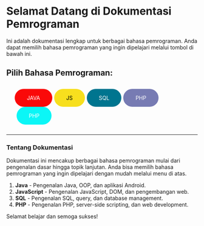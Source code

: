 # Selamat Datang di Dokumentasi Pemrograman

Ini adalah dokumentasi lengkap untuk berbagai bahasa pemrograman. Anda dapat memilih bahasa pemrograman yang ingin dipelajari melalui tombol di bawah ini.

## Pilih Bahasa Pemrograman:

<div style="text-align: center; padding:12px; margin-left:10px; display: flex; flex-wrap: wrap; justify-content: left; gap: 0px; ">
    <!-- Tombol untuk Java -->
    <a href="belajar-java/index.md" style="background-color:rgb(250, 9, 9); color: white; padding: 15px 32px; text-align: center; text-decoration: none; border-radius: 50px;">
        JAVA
    </a>
    <br>
    <!-- Tombol untuk JavaScript -->
    <a href="belajar-javascript/index.md" style="background-color: #f7df1e; color: black; padding: 15px 32px; text-align: center; text-decoration: none; border-radius: 50px; margin-left: 5px;">
        JS
    </a>
    <br>
    <!-- Tombol untuk SQL -->
    <a href="belajar-sql/index.md" style="background-color: #00758f; color: white; padding: 15px 32px; text-align: center; text-decoration: none; border-radius: 50px; margin-left: 5px;">
        SQL
    </a>
    <br>
    <!-- Tombol untuk PHP -->
    <a href="belajar-php/index.md" style="background-color: #777bb3; color: white; padding: 15px 32px; text-align: center; text-decoration: none; border-radius: 50px; margin-left: 5px;">
        PHP
    </a>
    <br>
    <!-- Tombol untuk PHP -->
    <a href="belajar-kotlin/index.md" style="background-color:rgb(11, 246, 246); color: white; padding: 15px 32px; text-align: center; text-decoration: none; border-radius: 50px; margin-left: 5px;">
        PHP
    </a>
</div>

---

### Tentang Dokumentasi

Dokumentasi ini mencakup berbagai bahasa pemrograman mulai dari pengenalan dasar hingga topik lanjutan. Anda bisa memilih bahasa pemrograman yang ingin dipelajari dengan mudah melalui menu di atas.

1. **Java** - Pengenalan Java, OOP, dan aplikasi Android.
2. **JavaScript** - Pengenalan JavaScript, DOM, dan pengembangan web.
3. **SQL** - Pengenalan SQL, query, dan database management.
4. **PHP** - Pengenalan PHP, server-side scripting, dan web development.

Selamat belajar dan semoga sukses!
